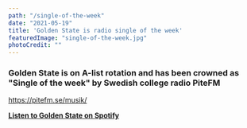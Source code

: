 ```yaml
---
path: "/single-of-the-week"
date: "2021-05-19"
title: 'Golden State is radio single of the week'
featuredImage: "single-of-the-week.jpg"
photoCredit: ""
---
```


### Golden State is on A-list rotation and has been crowned as "Single of the week" by Swedish college radio PiteFM

https://pitefm.se/musik/

**[Listen to Golden State on Spotify](spotify:album:21hS2pth9WstNMvwp2abIL)**
